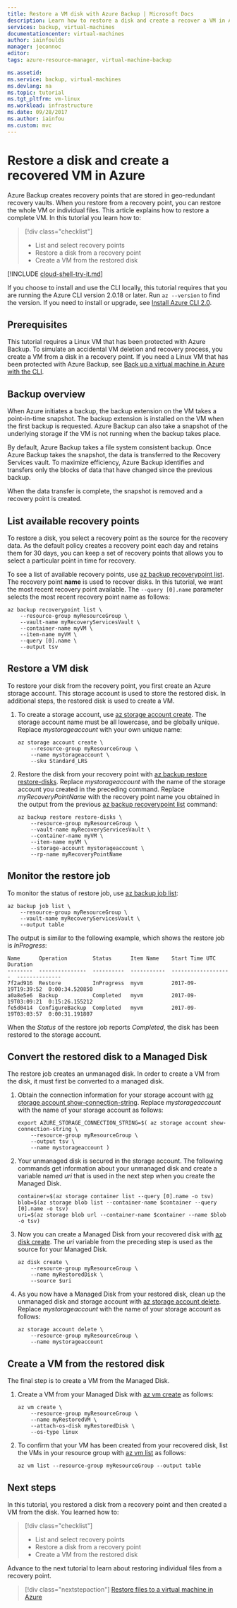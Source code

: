 ```yaml
---
title: Restore a VM disk with Azure Backup | Microsoft Docs
description: Learn how to restore a disk and create a recover a VM in Azure with Backup and Recovery Services.
services: backup, virtual-machines
documentationcenter: virtual-machines
author: iainfoulds
manager: jeconnoc
editor:
tags: azure-resource-manager, virtual-machine-backup

ms.assetid: 
ms.service: backup, virtual-machines
ms.devlang: na
ms.topic: tutorial
ms.tgt_pltfrm: vm-linux
ms.workload: infrastructure
ms.date: 09/28/2017
ms.author: iainfou
ms.custom: mvc
---
```


# Restore a disk and create a recovered VM in Azure
Azure Backup creates recovery points that are stored in geo-redundant recovery vaults. When you restore from a recovery point, you can restore the whole VM or individual files. This article explains how to restore a complete VM. In this tutorial you learn how to:

> [!div class="checklist"]
> * List and select recovery points
> * Restore a disk from a recovery point
> * Create a VM from the restored disk

[!INCLUDE [cloud-shell-try-it.md](../../includes/cloud-shell-try-it.md)]

If you choose to install and use the CLI locally, this tutorial requires that you are running the Azure CLI version 2.0.18 or later. Run `az --version` to find the version. If you need to install or upgrade, see [Install Azure CLI 2.0]( /cli/azure/install-azure-cli). 


## Prerequisites
This tutorial requires a Linux VM that has been protected with Azure Backup. To simulate an accidental VM deletion and recovery process, you create a VM from a disk in a recovery point. If you need a Linux VM that has been protected with Azure Backup, see [Back up a virtual machine in Azure with the CLI](quick-backup-vm-cli.md).


## Backup overview
When Azure initiates a backup, the backup extension on the VM takes a point-in-time snapshot. The backup extension is installed on the VM when the first backup is requested. Azure Backup can also take a snapshot of the underlying storage if the VM is not running when the backup takes place.

By default, Azure Backup takes a file system consistent backup. Once Azure Backup takes the snapshot, the data is transferred to the Recovery Services vault. To maximize efficiency, Azure Backup identifies and transfers only the blocks of data that have changed since the previous backup.

When the data transfer is complete, the snapshot is removed and a recovery point is created.


## List available recovery points
To restore a disk, you select a recovery point as the source for the recovery data. As the default policy creates a recovery point each day and retains them for 30 days, you can keep a set of recovery points that allows you to select a particular point in time for recovery. 

To see a list of available recovery points, use [az backup recoverypoint list](https://docs.microsoft.com/cli/azure/backup/recoverypoint?view=azure-cli-latest#az_backup_recoverypoint_list). The recovery point **name** is used to recover disks. In this tutorial, we want the most recent recovery point available. The `--query [0].name` parameter selects the most recent recovery point name as follows:

```azurecli-interactive
az backup recoverypoint list \
    --resource-group myResourceGroup \
    --vault-name myRecoveryServicesVault \
    --container-name myVM \
    --item-name myVM \
    --query [0].name \
    --output tsv
```


## Restore a VM disk
To restore your disk from the recovery point, you first create an Azure storage account. This storage account is used to store the restored disk. In additional steps, the restored disk is used to create a VM.

1. To create a storage account, use [az storage account create](https://docs.microsoft.com/cli/azure/storage/account?view=azure-cli-latest#az_storage_account_create). The storage account name must be all lowercase, and be globally unique. Replace *mystorageaccount* with your own unique name:

    ```azurecli-interactive
    az storage account create \
        --resource-group myResourceGroup \
        --name mystorageaccount \
        --sku Standard_LRS
    ```

2. Restore the disk from your recovery point with [az backup restore restore-disks](https://docs.microsoft.com/cli/azure/backup/restore?view=azure-cli-latest#az_backup_restore_restore_disks). Replace *mystorageaccount* with the name of the storage account you created in the preceding command. Replace *myRecoveryPointName* with the recovery point name you obtained in the output from the previous [az backup recoverypoint list](https://docs.microsoft.com/cli/azure/backup/recoverypoint?view=azure-cli-latest#az_backup_recoverypoint_list) command:

    ```azurecli-interactive
    az backup restore restore-disks \
        --resource-group myResourceGroup \
        --vault-name myRecoveryServicesVault \
        --container-name myVM \
        --item-name myVM \
        --storage-account mystorageaccount \
        --rp-name myRecoveryPointName
    ```


## Monitor the restore job
To monitor the status of restore job, use [az backup job list](https://docs.microsoft.com/cli/azure/backup/job?view=azure-cli-latest#az_backup_job_list):

```azurecli-interactive 
az backup job list \
    --resource-group myResourceGroup \
    --vault-name myRecoveryServicesVault \
    --output table
```

The output is similar to the following example, which shows the restore job is *InProgress*:

```
Name      Operation        Status      Item Name    Start Time UTC       Duration
--------  ---------------  ----------  -----------  -------------------  --------------
7f2ad916  Restore          InProgress  myvm         2017-09-19T19:39:52  0:00:34.520850
a0a8e5e6  Backup           Completed   myvm         2017-09-19T03:09:21  0:15:26.155212
fe5d0414  ConfigureBackup  Completed   myvm         2017-09-19T03:03:57  0:00:31.191807
```

When the *Status* of the restore job reports *Completed*, the disk has been restored to the storage account.


## Convert the restored disk to a Managed Disk
The restore job creates an unmanaged disk. In order to create a VM from the disk, it must first be converted to a managed disk.

1. Obtain the connection information for your storage account with [az storage account show-connection-string](https://docs.microsoft.com/cli/azure/storage/account?view=azure-cli-latest#az_storage_account_show_connection_string). Replace *mystorageaccount* with the name of your storage account as follows:
    
    ```azurecli-interactive
    export AZURE_STORAGE_CONNECTION_STRING=$( az storage account show-connection-string \
        --resource-group myResourceGroup \
        --output tsv \
        --name mystorageaccount )
    ```

2. Your unmanaged disk is secured in the storage account. The following commands get information about your unmanaged disk and create a variable named *uri* that is used in the next step when you create the Managed Disk.

    ```azurecli-interactive
    container=$(az storage container list --query [0].name -o tsv)
    blob=$(az storage blob list --container-name $container --query [0].name -o tsv)
    uri=$(az storage blob url --container-name $container --name $blob -o tsv)
    ```

3. Now you can create a Managed Disk from your recovered disk with [az disk create](https://docs.microsoft.com/cli/azure/disk?view=azure-cli-latest#az_disk_create). The *uri* variable from the preceding step is used as the source for your Managed Disk.

    ```azurecli-interactive
    az disk create \
        --resource-group myResourceGroup \
        --name myRestoredDisk \
        --source $uri
    ```

4. As you now have a Managed Disk from your restored disk, clean up the unmanaged disk and storage account with [az storage account delete](/cli/azure/storage/account?view=azure-cli-latest#az_storage_account_delete). Replace *mystorageaccount* with the name of your storage account as follows:

    ```azurecli-interactive
    az storage account delete \
        --resource-group myResourceGroup \
        --name mystorageaccount
    ```


## Create a VM from the restored disk
The final step is to create a VM from the Managed Disk.

1. Create a VM from your Managed Disk with [az vm create](/cli/azure/vm?view=azure-cli-latest#az_vm_create) as follows:

    ```azurecli-interactive
    az vm create \
        --resource-group myResourceGroup \
        --name myRestoredVM \
        --attach-os-disk myRestoredDisk \
        --os-type linux
    ```

2. To confirm that your VM has been created from your recovered disk, list the VMs in your resource group with [az vm list](/cli/azure/vm?view=azure-cli-latest#az_vm_list) as follows:

    ```azurecli-interactive
    az vm list --resource-group myResourceGroup --output table
    ```


## Next steps
In this tutorial, you restored a disk from a recovery point and then created a VM from the disk. You learned how to:

> [!div class="checklist"]
> * List and select recovery points
> * Restore a disk from a recovery point
> * Create a VM from the restored disk

Advance to the next tutorial to learn about restoring individual files from a recovery point.

> [!div class="nextstepaction"]
> [Restore files to a virtual machine in Azure](tutorial-restore-files.md)

